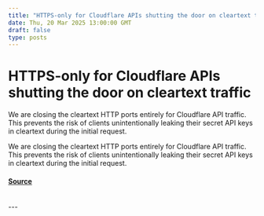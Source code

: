 ```yaml
---
title: "HTTPS-only for Cloudflare APIs shutting the door on cleartext traffic"
date: Thu, 20 Mar 2025 13:00:00 GMT
draft: false
type: posts
---
```

# HTTPS-only for Cloudflare APIs shutting the door on cleartext traffic





 We are closing the cleartext HTTP ports entirely for Cloudflare API traffic. This prevents the risk of clients unintentionally leaking their secret API keys in cleartext during the initial request. 

We are closing the cleartext HTTP ports entirely for Cloudflare API traffic. This prevents the risk of clients unintentionally leaking their secret API keys in cleartext during the initial request.

#### [Source](https://blog.cloudflare.com/https-only-for-cloudflare-apis-shutting-the-door-on-cleartext-traffic/)

<br/>
---
